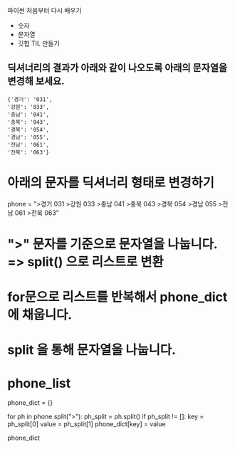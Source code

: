 파이썬 처음부터 다시 배우기
* 숫자
* 문자열
* 깃헙 TIL 만들기

## 딕셔너리의 결과가 아래와 같이 나오도록 아래의 문자열을 변경해 보세요.
```
{'경기': '031',
'강원': '033',
'충남': '041',
'충북': '043',
'경북': '054',
'경남': '055',
'전남': '061',
'전북': '063'}
```
# 아래의 문자를 딕셔너리 형태로 변경하기
phone = ">경기 031 >강원 033 >충남 041 >충북 043 >경북 054 >경남 055 >전남 061 >전북 063"
# ">" 문자를 기준으로 문자열을 나눕니다. => split() 으로 리스트로 변환
# for문으로 리스트를 반복해서 phone_dict 에 채웁니다.

  # split 을 통해 문자열을 나눕니다.
# phone_list

phone_dict = {}

for ph in phone.split(">"):
    ph_split = ph.split()
    if ph_split != []:
        key = ph_split[0]
        value = ph_split[1]
        phone_dict[key] = value

phone_dict
